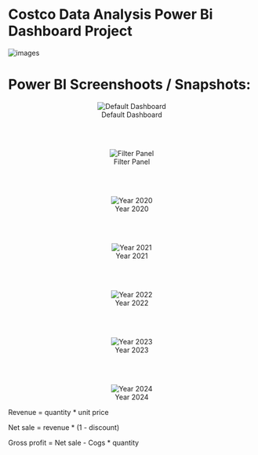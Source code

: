 # Costco Data Analysis Power Bi Dashboard Project

![images](https://github.com/user-attachments/assets/af740559-c15b-45f2-9d79-92ca8bef85d9)

# Power BI Screenshoots / Snapshots:
<p align="center">
  <img src="https://github.com/user-attachments/assets/173275a4-8066-4d69-9e04-77637b805310" alt="Default Dashboard" />
  <br>
  Default Dashboard
</p>

<br><br>

<p align="center">
  <img src="https://github.com/user-attachments/assets/fd5b26d1-9334-4c33-b5ad-18ef3fc49ca4" alt="Filter Panel" />
  <br>
  Filter Panel
</p>

<br><br>

<p align="center">
  <img src="https://github.com/user-attachments/assets/e6e48c6c-5dce-4585-9454-74ec1fa6d9a1" alt="Year 2020" />
  <br>
  Year 2020
</p>

<br><br>

<p align="center">
  <img src="https://github.com/user-attachments/assets/2b78c644-5c46-4382-89b6-f9341cf3aaae" alt="Year 2021" />
  <br>
  Year 2021
</p>

<br><br>

<p align="center">
  <img src="https://github.com/user-attachments/assets/dd47c2e8-c9d6-407b-856a-add9f9efd004" alt="Year 2022" />
  <br>
  Year 2022
</p>

<br><br>

<p align="center">
  <img src="https://github.com/user-attachments/assets/2684ee21-7fad-4176-aeca-98ad19d3dce2" alt="Year 2023" />
  <br>
  Year 2023
</p>

<br><br>

<p align="center">
  <img src="https://github.com/user-attachments/assets/3fedd7d7-ae95-4cc7-ad48-d953d89fd592" alt="Year 2024" />
  <br>
  Year 2024
</p>





Revenue = quantity * unit price

Net sale = revenue * (1 - discount)

Gross profit = Net sale - Cogs * quantity
